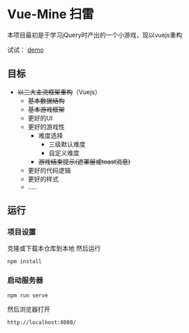 # Vue-Mine 扫雷

本项目最初是于学习jQuery时产出的一个小游戏，现以vuejs重构


试试：
[demo](https://enpitsulin.github.io/Vue-minesweeper/dist/)


## 目标
+ ~~以三大主流框架重构~~（Vuejs）
  + ~~基本数据结构~~
  + ~~基本游戏框架~~
  + 更好的UI
  + 更好的游戏性
    + 难度选择
      + 三级默认难度
      + 自定义难度
    + ~~游戏结束提示(遮罩层或toast消息)~~
  + 更好的代码逻辑
  + 更好的样式
  + .....
  
## 运行

### 项目设置

克隆或下载本仓库到本地 然后运行
```shell
npm install
```
### 启动服务器
```shell
npm run serve
```
然后浏览器打开
```
http://localhost:8080/
```
